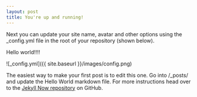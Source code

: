```yaml
---
layout: post
title: You're up and running!
---
```


Next you can update your site name, avatar and other options using the _config.yml file in the root of your repository (shown below).

Hello world!!!!

![_config.yml]({{ site.baseurl }}/images/config.png)

The easiest way to make your first post is to edit this one. Go into /_posts/ and update the Hello World markdown file. For more instructions head over to the [Jekyll Now repository](https://github.com/barryclark/jekyll-now) on GitHub.
